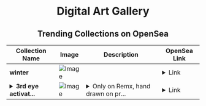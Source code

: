 <div align="center">

# Digital Art Gallery

## Trending Collections on OpenSea

| Collection Name                       | Image                                                                                     | Description                       | OpenSea Link                                                                                          |
|---------------------------------------|-------------------------------------------------------------------------------------------|-----------------------------------|--------------------------------------------------------------------------------------------------------|
| **winter** | ![Image](https://i.seadn.io/s/raw/files/69d3213907781ecd9f7aa11574c36089.png?w=500&auto=format?w=200&auto=format) |  | <details><summary>Link</summary>[winter](https://opensea.io/collection/winter-482)</details> |
| **<details><summary>3rd eye activat...</summary>3rd eye activated</details>** | ![Image](https://i.seadn.io/s/raw/files/59cb46bbffc039dce07dfcaf9f74d2d6.png?w=500&auto=format?w=200&auto=format) | <details><summary>Only on Remx, hand drawn on pr...</summary>Only on Remx, hand drawn on procreate</details> | <details><summary>Link</summary>[3rd eye activated](https://opensea.io/collection/3rd-eye-activated)</details> |

</div>